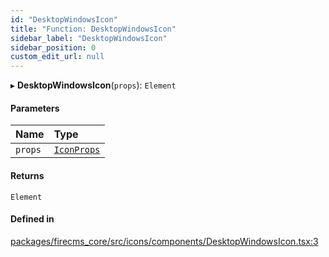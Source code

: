 ```yaml
---
id: "DesktopWindowsIcon"
title: "Function: DesktopWindowsIcon"
sidebar_label: "DesktopWindowsIcon"
sidebar_position: 0
custom_edit_url: null
---
```


▸ **DesktopWindowsIcon**(`props`): `Element`

#### Parameters

| Name | Type |
| :------ | :------ |
| `props` | [`IconProps`](../types/IconProps.md) |

#### Returns

`Element`

#### Defined in

[packages/firecms_core/src/icons/components/DesktopWindowsIcon.tsx:3](https://github.com/FireCMSco/firecms/blob/d45f3739/packages/firecms_core/src/icons/components/DesktopWindowsIcon.tsx#L3)
